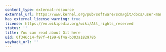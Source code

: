 ```yaml
---
content_type: external-resource
external_url: https://www.kernel.org/pub/software/scm/git/docs/user-manual.html
has_external_license_warning: true
license: https://en.wikipedia.org/wiki/All_rights_reserved
status: ''
title: You can read about Git here
uid: 0f346c14-f97f-4199-8f4a-b303a182978b
wayback_url: ''
---
```

